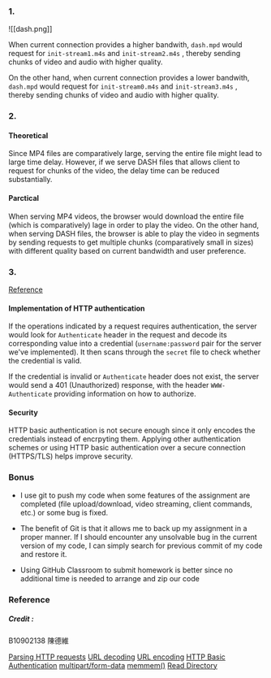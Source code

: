 

### 1.

![[dash.png]]

When current connection provides a higher bandwith, `dash.mpd` would request for `init-stream1.m4s` and `init-stream2.m4s` , thereby sending chunks of video and audio with higher quality.

On the other hand, when current connection provides a lower bandwith, `dash.mpd` would request for `init-stream0.m4s` and `init-stream3.m4s` , thereby sending chunks of video and audio with higher quality. 
### 2. 

#### Theoretical

Since MP4 files are comparatively large, serving the entire file might lead to large time delay. However, if we serve DASH files that allows client to request for chunks of the video, the delay time can be reduced substantially.

#### Parctical

When serving MP4 videos, the browser would download the entire file (which is comparatively) lage in order to play the video. On the other hand, when serving DASH files, the browser is able to play the video in segments by sending requests to get multiple chunks (comparatively small in sizes) with different quality based on current bandwidth and user preference.
### 3. 

[Reference](https://developer.mozilla.org/en-US/docs/Web/HTTP/Authentication)
#### Implementation of HTTP authentication

If the operations indicated by a request requires authentication, the server would look for `Authenticate` header in the request and decode its corresponding value into a credential (`username:password` pair for the server we've implemented). It then scans through the `secret` file to check whether the credential is valid.

If the credential is invalid or `Authenticate` header does not exist, the server would send a 401 (Unauthorized) response, with the header `WWW-Authenticate` providing information on how to authorize.
#### Security

HTTP basic authentication is not secure enough since it only encodes the credentials instead of encrpyting them. Applying other authentication schemes or using HTTP basic authentication over a secure connection (HTTPS/TLS) helps improve security.

### Bonus

* I use git to push my code when some features of the assignment are completed (file upload/download, video streaming, client commands, etc.) or some bug is fixed.

* The benefit of Git is that it allows me to back up my assignment in a proper manner. If I should encounter any unsolvable bug in the current version of my code, I can simply search for previous commit of my code and restore it.

* Using GitHub Classroom to submit homework is better since no additional time is needed to arrange and zip our code

### Reference

##### Credit : 
B10902138 陳德維

[Parsing HTTP requests](https://codereview.stackexchange.com/questions/188384/http-request-parser-in-c)
[URL decoding](https://stackoverflow.com/questions/2673207/c-c-url-decode-library)
[URL encoding](https://gist.github.com/jesobreira/4ba48d1699b7527a4a514bfa1d70f61a)
[HTTP Basic Authentication](https://developer.mozilla.org/en-US/docs/Web/HTTP/Authentication)
[multipart/form-data](https://datatracker.ietf.org/doc/html/rfc7578?fbclid=IwAR0CeA_Wma_wQhltNHI8LWJzyr6xz9RWIaPbWi_CvYb_aOZ0s-_hB1HiBdw)
[memmem()](https://stackoverflow.com/questions/2188914/c-searching-for-a-string-in-a-file)
[Read Directory](https://stackoverflow.com/questions/4204666/how-to-list-files-in-a-directory-in-a-c-program)